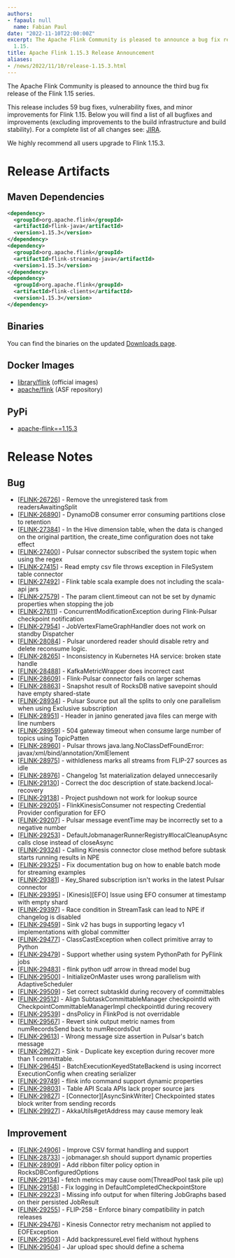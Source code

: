 ```yaml
---
authors:
- fapaul: null
  name: Fabian Paul
date: "2022-11-10T22:00:00Z"
excerpt: The Apache Flink Community is pleased to announce a bug fix release for Flink
  1.15.
title: Apache Flink 1.15.3 Release Announcement
aliases:
- /news/2022/11/10/release-1.15.3.html
---
```


The Apache Flink Community is pleased to announce the third bug fix release of the Flink 1.15 series.

This release includes 59 bug fixes, vulnerability fixes, and minor improvements for Flink 1.15.
Below you will find a list of all bugfixes and improvements (excluding improvements to the build infrastructure and build stability). For a complete list of all changes see:
[JIRA](https://issues.apache.org/jira/secure/ReleaseNote.jspa?projectId=12315522&version=12352210).

We highly recommend all users upgrade to Flink 1.15.3.

# Release Artifacts

## Maven Dependencies

```xml
<dependency>
  <groupId>org.apache.flink</groupId>
  <artifactId>flink-java</artifactId>
  <version>1.15.3</version>
</dependency>
<dependency>
  <groupId>org.apache.flink</groupId>
  <artifactId>flink-streaming-java</artifactId>
  <version>1.15.3</version>
</dependency>
<dependency>
  <groupId>org.apache.flink</groupId>
  <artifactId>flink-clients</artifactId>
  <version>1.15.3</version>
</dependency>
```

## Binaries

You can find the binaries on the updated [Downloads page](/downloads.html).

## Docker Images

* [library/flink](https://hub.docker.com/_/flink/tags?page=1&name=1.15.3) (official images)
* [apache/flink](https://hub.docker.com/r/apache/flink/tags?page=1&name=1.15.3) (ASF repository)

## PyPi

* [apache-flink==1.15.3](https://pypi.org/project/apache-flink/1.15.3/)

# Release Notes

<h2>        Bug
</h2>
<ul>
<li>[<a href='https://issues.apache.org/jira/browse/FLINK-26726'>FLINK-26726</a>] -         Remove the unregistered  task from readersAwaitingSplit
</li>
<li>[<a href='https://issues.apache.org/jira/browse/FLINK-26890'>FLINK-26890</a>] -         DynamoDB consumer error consuming partitions close to retention
</li>
<li>[<a href='https://issues.apache.org/jira/browse/FLINK-27384'>FLINK-27384</a>] -         In the Hive dimension table, when the data is changed on the original partition, the create_time configuration does not take effect
</li>
<li>[<a href='https://issues.apache.org/jira/browse/FLINK-27400'>FLINK-27400</a>] -         Pulsar connector subscribed the system topic when using the regex
</li>
<li>[<a href='https://issues.apache.org/jira/browse/FLINK-27415'>FLINK-27415</a>] -         Read empty csv file throws exception in FileSystem table connector
</li>
<li>[<a href='https://issues.apache.org/jira/browse/FLINK-27492'>FLINK-27492</a>] -         Flink table scala example does not including the scala-api jars
</li>
<li>[<a href='https://issues.apache.org/jira/browse/FLINK-27579'>FLINK-27579</a>] -         The param client.timeout can not be set by dynamic properties when stopping the job 
</li>
<li>[<a href='https://issues.apache.org/jira/browse/FLINK-27611'>FLINK-27611</a>] -         ConcurrentModificationException during Flink-Pulsar checkpoint notification
</li>
<li>[<a href='https://issues.apache.org/jira/browse/FLINK-27954'>FLINK-27954</a>] -         JobVertexFlameGraphHandler does not work on standby Dispatcher
</li>
<li>[<a href='https://issues.apache.org/jira/browse/FLINK-28084'>FLINK-28084</a>] -         Pulsar unordered reader should disable retry and delete reconsume logic.
</li>
<li>[<a href='https://issues.apache.org/jira/browse/FLINK-28265'>FLINK-28265</a>] -         Inconsistency in Kubernetes HA service: broken state handle
</li>
<li>[<a href='https://issues.apache.org/jira/browse/FLINK-28488'>FLINK-28488</a>] -         KafkaMetricWrapper does incorrect cast
</li>
<li>[<a href='https://issues.apache.org/jira/browse/FLINK-28609'>FLINK-28609</a>] -         Flink-Pulsar connector fails on larger schemas
</li>
<li>[<a href='https://issues.apache.org/jira/browse/FLINK-28863'>FLINK-28863</a>] -         Snapshot result of RocksDB native savepoint should have empty shared-state
</li>
<li>[<a href='https://issues.apache.org/jira/browse/FLINK-28934'>FLINK-28934</a>] -         Pulsar Source put all the splits to only one parallelism when using Exclusive subscription
</li>
<li>[<a href='https://issues.apache.org/jira/browse/FLINK-28951'>FLINK-28951</a>] -         Header in janino generated java files can merge with line numbers
</li>
<li>[<a href='https://issues.apache.org/jira/browse/FLINK-28959'>FLINK-28959</a>] -         504 gateway timeout when consume large number of topics using TopicPatten
</li>
<li>[<a href='https://issues.apache.org/jira/browse/FLINK-28960'>FLINK-28960</a>] -         Pulsar throws java.lang.NoClassDefFoundError: javax/xml/bind/annotation/XmlElement
</li>
<li>[<a href='https://issues.apache.org/jira/browse/FLINK-28975'>FLINK-28975</a>] -         withIdleness marks all streams from FLIP-27 sources as idle
</li>
<li>[<a href='https://issues.apache.org/jira/browse/FLINK-28976'>FLINK-28976</a>] -         Changelog 1st materialization delayed unneccesarily
</li>
<li>[<a href='https://issues.apache.org/jira/browse/FLINK-29130'>FLINK-29130</a>] -         Correct the doc description of state.backend.local-recovery
</li>
<li>[<a href='https://issues.apache.org/jira/browse/FLINK-29138'>FLINK-29138</a>] -         Project pushdown not work for lookup source
</li>
<li>[<a href='https://issues.apache.org/jira/browse/FLINK-29205'>FLINK-29205</a>] -         FlinkKinesisConsumer not respecting Credential Provider configuration for EFO
</li>
<li>[<a href='https://issues.apache.org/jira/browse/FLINK-29207'>FLINK-29207</a>] -         Pulsar message eventTime may be incorrectly set to a negative number
</li>
<li>[<a href='https://issues.apache.org/jira/browse/FLINK-29253'>FLINK-29253</a>] -         DefaultJobmanagerRunnerRegistry#localCleanupAsync calls close instead of closeAsync
</li>
<li>[<a href='https://issues.apache.org/jira/browse/FLINK-29324'>FLINK-29324</a>] -         Calling Kinesis connector close method before subtask starts running results in NPE
</li>
<li>[<a href='https://issues.apache.org/jira/browse/FLINK-29325'>FLINK-29325</a>] -         Fix documentation bug on how to enable batch mode for streaming examples
</li>
<li>[<a href='https://issues.apache.org/jira/browse/FLINK-29381'>FLINK-29381</a>] -         Key_Shared subscription isn&#39;t works in the latest Pulsar connector
</li>
<li>[<a href='https://issues.apache.org/jira/browse/FLINK-29395'>FLINK-29395</a>] -         [Kinesis][EFO] Issue using EFO consumer at timestamp with empty shard
</li>
<li>[<a href='https://issues.apache.org/jira/browse/FLINK-29397'>FLINK-29397</a>] -         Race condition in StreamTask can lead to NPE if changelog is disabled
</li>
<li>[<a href='https://issues.apache.org/jira/browse/FLINK-29459'>FLINK-29459</a>] -         Sink v2 has bugs in supporting legacy v1 implementations with global committer
</li>
<li>[<a href='https://issues.apache.org/jira/browse/FLINK-29477'>FLINK-29477</a>] -         ClassCastException when collect primitive array to Python
</li>
<li>[<a href='https://issues.apache.org/jira/browse/FLINK-29479'>FLINK-29479</a>] -         Support whether using system PythonPath for PyFlink jobs
</li>
<li>[<a href='https://issues.apache.org/jira/browse/FLINK-29483'>FLINK-29483</a>] -         flink python udf arrow in thread model bug
</li>
<li>[<a href='https://issues.apache.org/jira/browse/FLINK-29500'>FLINK-29500</a>] -         InitializeOnMaster uses wrong parallelism with AdaptiveScheduler
</li>
<li>[<a href='https://issues.apache.org/jira/browse/FLINK-29509'>FLINK-29509</a>] -         Set correct subtaskId during recovery of committables
</li>
<li>[<a href='https://issues.apache.org/jira/browse/FLINK-29512'>FLINK-29512</a>] -         Align SubtaskCommittableManager checkpointId with CheckpointCommittableManagerImpl checkpointId during recovery
</li>
<li>[<a href='https://issues.apache.org/jira/browse/FLINK-29539'>FLINK-29539</a>] -         dnsPolicy in FlinkPod is not overridable 
</li>
<li>[<a href='https://issues.apache.org/jira/browse/FLINK-29567'>FLINK-29567</a>] -         Revert sink output metric names from numRecordsSend back to numRecordsOut
</li>
<li>[<a href='https://issues.apache.org/jira/browse/FLINK-29613'>FLINK-29613</a>] -         Wrong message size assertion in Pulsar&#39;s batch message
</li>
<li>[<a href='https://issues.apache.org/jira/browse/FLINK-29627'>FLINK-29627</a>] -         Sink - Duplicate key exception during recover more than 1 committable.
</li>
<li>[<a href='https://issues.apache.org/jira/browse/FLINK-29645'>FLINK-29645</a>] -         BatchExecutionKeyedStateBackend is using incorrect ExecutionConfig when creating serializer
</li>
<li>[<a href='https://issues.apache.org/jira/browse/FLINK-29749'>FLINK-29749</a>] -         flink info command support dynamic properties
</li>
<li>[<a href='https://issues.apache.org/jira/browse/FLINK-29803'>FLINK-29803</a>] -         Table API Scala APIs lack proper source jars
</li>
<li>[<a href='https://issues.apache.org/jira/browse/FLINK-29827'>FLINK-29827</a>] -         [Connector][AsyncSinkWriter] Checkpointed states block writer from sending records
</li>
<li>[<a href='https://issues.apache.org/jira/browse/FLINK-29927'>FLINK-29927</a>] -         AkkaUtils#getAddress may cause memory leak
</li>
</ul>
        
<h2>        Improvement
</h2>
<ul>
<li>[<a href='https://issues.apache.org/jira/browse/FLINK-24906'>FLINK-24906</a>] -         Improve CSV format handling and support
</li>
<li>[<a href='https://issues.apache.org/jira/browse/FLINK-28733'>FLINK-28733</a>] -         jobmanager.sh should support dynamic properties
</li>
<li>[<a href='https://issues.apache.org/jira/browse/FLINK-28909'>FLINK-28909</a>] -         Add ribbon filter policy option in RocksDBConfiguredOptions
</li>
<li>[<a href='https://issues.apache.org/jira/browse/FLINK-29134'>FLINK-29134</a>] -         fetch metrics may cause oom(ThreadPool task pile up)
</li>
<li>[<a href='https://issues.apache.org/jira/browse/FLINK-29158'>FLINK-29158</a>] -         Fix logging in DefaultCompletedCheckpointStore
</li>
<li>[<a href='https://issues.apache.org/jira/browse/FLINK-29223'>FLINK-29223</a>] -         Missing info output for when filtering JobGraphs based on their persisted JobResult
</li>
<li>[<a href='https://issues.apache.org/jira/browse/FLINK-29255'>FLINK-29255</a>] -         FLIP-258 - Enforce binary compatibility in patch releases
</li>
<li>[<a href='https://issues.apache.org/jira/browse/FLINK-29476'>FLINK-29476</a>] -         Kinesis Connector retry mechanism not applied to EOFException
</li>
<li>[<a href='https://issues.apache.org/jira/browse/FLINK-29503'>FLINK-29503</a>] -         Add backpressureLevel field without hyphens
</li>
<li>[<a href='https://issues.apache.org/jira/browse/FLINK-29504'>FLINK-29504</a>] -         Jar upload spec should define a schema
</li>
</ul>
